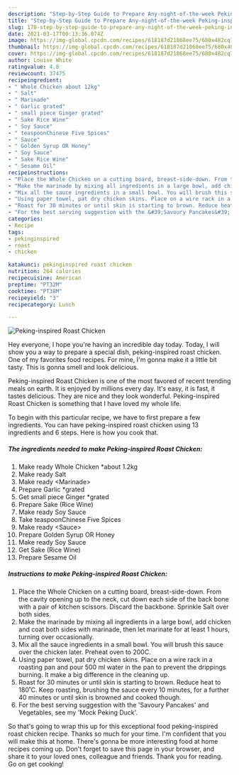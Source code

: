 ```yaml
---
description: "Step-by-Step Guide to Prepare Any-night-of-the-week Peking-inspired Roast Chicken"
title: "Step-by-Step Guide to Prepare Any-night-of-the-week Peking-inspired Roast Chicken"
slug: 178-step-by-step-guide-to-prepare-any-night-of-the-week-peking-inspired-roast-chicken
date: 2021-03-17T00:13:36.074Z
image: https://img-global.cpcdn.com/recipes/618187d21868ee75/680x482cq70/peking-inspired-roast-chicken-recipe-main-photo.jpg
thumbnail: https://img-global.cpcdn.com/recipes/618187d21868ee75/680x482cq70/peking-inspired-roast-chicken-recipe-main-photo.jpg
cover: https://img-global.cpcdn.com/recipes/618187d21868ee75/680x482cq70/peking-inspired-roast-chicken-recipe-main-photo.jpg
author: Louise White
ratingvalue: 4.8
reviewcount: 37475
recipeingredient:
- " Whole Chicken about 12kg"
- " Salt"
- " Marinade"
- " Garlic grated"
- " small piece Ginger grated"
- " Sake Rice Wine"
- " Soy Sauce"
- " teaspoonChinese Five Spices"
- " Sauce"
- " Golden Syrup OR Honey"
- " Soy Sauce"
- " Sake Rice Wine"
- " Sesame Oil"
recipeinstructions:
- "Place the Whole Chicken on a cutting board, breast-side-down. From the cavity opening up to the neck, cut down each side of the back bone with a pair of kitchen scissors. Discard the backbone. Sprinkle Salt over both sides."
- "Make the marinade by mixing all ingredients in a large bowl, add chicken and coat both sides with marinade, then let marinate for at least 1 hours, turning over occasionally."
- "Mix all the sauce ingredients in a small bowl. You will brush this sauce over the chicken later. Preheat oven to 200C."
- "Using paper towel, pat dry chicken skins. Place on a wire rack in a roasting pan and pour 500 ml water in the pan to prevent the drippings burning. It make a big difference in the cleaning up."
- "Roast for 30 minutes or until skin is starting to brown. Reduce heat to 180˚C. Keep roasting, brushing the sauce every 10 minutes, for a further 40 minutes or until skin is browned and cooked though."
- "For the best serving suggestion with the &#39;Savoury Pancakes&#39; and Vegetables, see my &#39;Mock Peking Duck&#39;."
categories:
- Recipe
tags:
- pekinginspired
- roast
- chicken

katakunci: pekinginspired roast chicken 
nutrition: 264 calories
recipecuisine: American
preptime: "PT32M"
cooktime: "PT38M"
recipeyield: "3"
recipecategory: Lunch

---
```



![Peking-inspired Roast Chicken](https://img-global.cpcdn.com/recipes/618187d21868ee75/680x482cq70/peking-inspired-roast-chicken-recipe-main-photo.jpg)

Hey everyone, I hope you're having an incredible day today. Today, I will show you a way to prepare a special dish, peking-inspired roast chicken. One of my favorites food recipes. For mine, I'm gonna make it a little bit tasty. This is gonna smell and look delicious.

Peking-inspired Roast Chicken is one of the most favored of recent trending meals on earth. It is enjoyed by millions every day. It's easy, it is fast, it tastes delicious. They are nice and they look wonderful. Peking-inspired Roast Chicken is something that I have loved my whole life.




To begin with this particular recipe, we have to first prepare a few ingredients. You can have peking-inspired roast chicken using 13 ingredients and 6 steps. Here is how you cook that.

<!--inarticleads1-->

##### The ingredients needed to make Peking-inspired Roast Chicken:

1. Make ready  Whole Chicken *about 1.2kg
1. Make ready  Salt
1. Make ready  &lt;Marinade&gt;
1. Prepare  Garlic *grated
1. Get  small piece Ginger *grated
1. Prepare  Sake (Rice Wine)
1. Make ready  Soy Sauce
1. Take  teaspoonChinese Five Spices
1. Make ready  &lt;Sauce&gt;
1. Prepare  Golden Syrup OR Honey
1. Make ready  Soy Sauce
1. Get  Sake (Rice Wine)
1. Prepare  Sesame Oil




<!--inarticleads2-->

##### Instructions to make Peking-inspired Roast Chicken:

1. Place the Whole Chicken on a cutting board, breast-side-down. From the cavity opening up to the neck, cut down each side of the back bone with a pair of kitchen scissors. Discard the backbone. Sprinkle Salt over both sides.
1. Make the marinade by mixing all ingredients in a large bowl, add chicken and coat both sides with marinade, then let marinate for at least 1 hours, turning over occasionally.
1. Mix all the sauce ingredients in a small bowl. You will brush this sauce over the chicken later. Preheat oven to 200C.
1. Using paper towel, pat dry chicken skins. Place on a wire rack in a roasting pan and pour 500 ml water in the pan to prevent the drippings burning. It make a big difference in the cleaning up.
1. Roast for 30 minutes or until skin is starting to brown. Reduce heat to 180˚C. Keep roasting, brushing the sauce every 10 minutes, for a further 40 minutes or until skin is browned and cooked though.
1. For the best serving suggestion with the &#39;Savoury Pancakes&#39; and Vegetables, see my &#39;Mock Peking Duck&#39;.




So that's going to wrap this up for this exceptional food peking-inspired roast chicken recipe. Thanks so much for your time. I'm confident that you will make this at home. There's gonna be more interesting food at home recipes coming up. Don't forget to save this page in your browser, and share it to your loved ones, colleague and friends. Thank you for reading. Go on get cooking!
